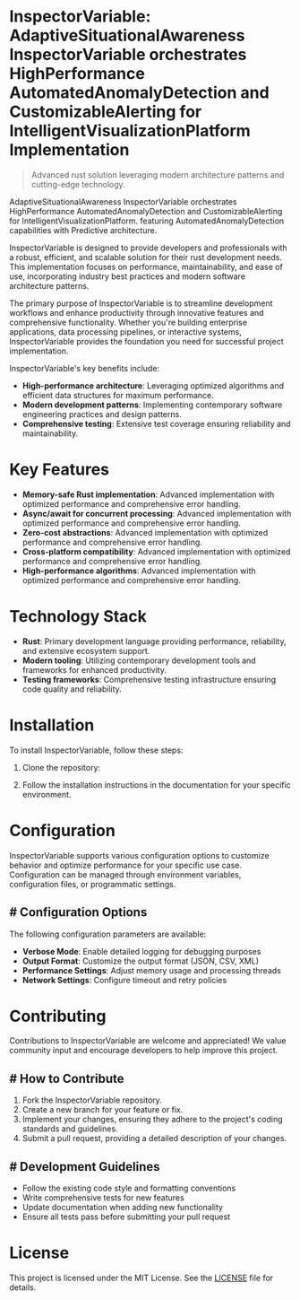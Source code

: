 <!-- fallback_InspectorVariable_20250804223750_15698 -->

# InspectorVariable: AdaptiveSituationalAwareness InspectorVariable orchestrates HighPerformance AutomatedAnomalyDetection and CustomizableAlerting for IntelligentVisualizationPlatform Implementation
> Advanced rust solution leveraging modern architecture patterns and cutting-edge technology.

AdaptiveSituationalAwareness InspectorVariable orchestrates HighPerformance AutomatedAnomalyDetection and CustomizableAlerting for IntelligentVisualizationPlatform. featuring AutomatedAnomalyDetection capabilities with Predictive architecture.

InspectorVariable is designed to provide developers and professionals with a robust, efficient, and scalable solution for their rust development needs. This implementation focuses on performance, maintainability, and ease of use, incorporating industry best practices and modern software architecture patterns.

The primary purpose of InspectorVariable is to streamline development workflows and enhance productivity through innovative features and comprehensive functionality. Whether you're building enterprise applications, data processing pipelines, or interactive systems, InspectorVariable provides the foundation you need for successful project implementation.

InspectorVariable's key benefits include:

* **High-performance architecture**: Leveraging optimized algorithms and efficient data structures for maximum performance.
* **Modern development patterns**: Implementing contemporary software engineering practices and design patterns.
* **Comprehensive testing**: Extensive test coverage ensuring reliability and maintainability.

# Key Features

* **Memory-safe Rust implementation**: Advanced implementation with optimized performance and comprehensive error handling.
* **Async/await for concurrent processing**: Advanced implementation with optimized performance and comprehensive error handling.
* **Zero-cost abstractions**: Advanced implementation with optimized performance and comprehensive error handling.
* **Cross-platform compatibility**: Advanced implementation with optimized performance and comprehensive error handling.
* **High-performance algorithms**: Advanced implementation with optimized performance and comprehensive error handling.

# Technology Stack

* **Rust**: Primary development language providing performance, reliability, and extensive ecosystem support.
* **Modern tooling**: Utilizing contemporary development tools and frameworks for enhanced productivity.
* **Testing frameworks**: Comprehensive testing infrastructure ensuring code quality and reliability.

# Installation

To install InspectorVariable, follow these steps:

1. Clone the repository:


2. Follow the installation instructions in the documentation for your specific environment.

# Configuration

InspectorVariable supports various configuration options to customize behavior and optimize performance for your specific use case. Configuration can be managed through environment variables, configuration files, or programmatic settings.

## # Configuration Options

The following configuration parameters are available:

* **Verbose Mode**: Enable detailed logging for debugging purposes
* **Output Format**: Customize the output format (JSON, CSV, XML)
* **Performance Settings**: Adjust memory usage and processing threads
* **Network Settings**: Configure timeout and retry policies

# Contributing

Contributions to InspectorVariable are welcome and appreciated! We value community input and encourage developers to help improve this project.

## # How to Contribute

1. Fork the InspectorVariable repository.
2. Create a new branch for your feature or fix.
3. Implement your changes, ensuring they adhere to the project's coding standards and guidelines.
4. Submit a pull request, providing a detailed description of your changes.

## # Development Guidelines

* Follow the existing code style and formatting conventions
* Write comprehensive tests for new features
* Update documentation when adding new functionality
* Ensure all tests pass before submitting your pull request

# License

This project is licensed under the MIT License. See the [LICENSE](https://github.com/coralnws/InspectorVariable/blob/main/LICENSE) file for details.
